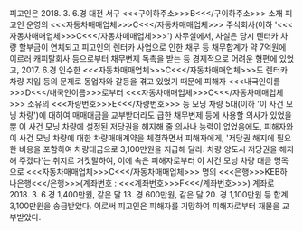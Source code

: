 피고인은 2018. 3. 6.경 대전 서구 <<<구이하주소>>>B<<</구이하주소>>> 소재 피고인 운영의 <<<자동차매매업체>>>C<<</자동차매매업체>>> 주식회사(이하 '<<<자동차매매업체>>>C<<</자동차매매업체>>>') 사무실에서, 사실은 당시 렌터카 차량 할부금이 연체되고 피고인의 렌터카 사업으로 인한 채무 등 채무합계가 약 7억원에 이르러 캐피탈회사 등으로부터 채무변제 독촉을 받는 등 경제적으로 어려운 형편에 있었고, 2017. 6.경 인수한 <<<자동차매매업체>>>C<<</자동차매매업체>>>도 렌터카 차량 지입 등의 문제로 동업자와 갈등을 겪고 있었기 때문에 피해자 <<<내국인이름>>>D<<</내국인이름>>>로부터 <<<자동차매매업체>>>C<<</자동차매매업체>>> 소유의 <<<차량번호>>>E<<</차량번호>>> 등 모닝 차량 5대(이하 '이 사건 모닝 차량')에 대하여 매매대금을 교부받더라도 급한 채무변제 등에 사용할 의사가 있었을 뿐 이 사건 모닝 차량에 설정된 저당권을 해지해 줄 의사나 능력이 없었음에도, 피해자와 이 사건 모닝 차량에 대한 차량매매계약을 체결하면서 피해자에게, '저당권 해지에 필요한 비용을 포함하여 차량대금으로 3,100만원을 지급해 달라. 차량 양도시 저당권을 해지해 주겠다'는 취지로 거짓말하여, 이에 속은 피해자로부터 이 사건 모닝 차량 대금 명목으로 <<<자동차매매업체>>>C<<</자동차매매업체>>> 명의 <<<은행>>>KEB하나은행<<</은행>>>(계좌번호 : <<<계좌번호>>>F<<</계좌번호>>>) 계좌로 2018. 3. 6.경 1,400만원, 같은 달 13. 경 600만원, 같은 달 20. 경 1,100만원 등 합계 3,100만원을 송금받았다.
이로써 피고인은 피해자를 기망하여 피해자로부터 재물을 교부받았다.